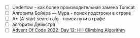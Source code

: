 - [ ] Undertow - как более производительная замена Tomcat
- [ ] Алгоритм Бойера — Мура - поиск подстроки в строке
- [ ] A* (A-star) search alg - поиск пути в графе
- [ ] алгоритм Дейкстра
- [ ] [Advent Of Code 2022. Day 12: Hill Climbing Algorithm](https://adventofcode.com/2022/day/12)